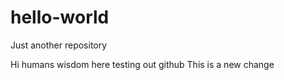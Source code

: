 # hello-world
Just another repository

Hi humans wisdom here testing out github
This is a new change
